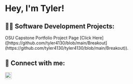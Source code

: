 <h1>Hey, I'm Tyler! </h1>

<h2>👨‍💻 Software Development Projects:</h2>
OSU Capstone Portfolio Project Page [Click Here]([https://github.com/tyler4130/blob/main/Breakout](https://github.com/tyler4130/tyler4130/blob/main/Breakout)).

<h2> 🤳 Connect with me:</h2>

[<img align="left" alt="JohnKinkade | LinkedIn" width="22px" src="https://cdn.jsdelivr.net/npm/simple-icons@v3/icons/linkedin.svg" />][linkedin]

[linkedin]: https://www.linkedin.com/in/johnkinkade/


